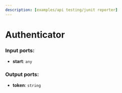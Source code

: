 ```yaml
---
description: [examples/api testing/junit reporter]
---
```


# Authenticator

### Input ports:

* __start__: `any`

### Output ports:

* __token__: `string`

